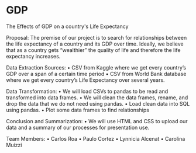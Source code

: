 # GDP
The Effects of GDP on a country's Life Expectancy


Proposal:
The premise of our project is to search for relationships between the life expectancy of a country and its GDP over time. Ideally, we believe that as a country gets “wealthier” the quality of life and therefore the life expectancy increases.

Data Extraction Sources:
•	CSV from Kaggle where we get every country’s GDP over a span of a certain time period
•	CSV from World Bank database where we get every country’s Life Expectancy over several years.

Data Transformation:
•	We will load CSVs to pandas to be read and transformed into data frames.
•	We will clean the data frames, rename, and drop the data that we do not need using pandas.
•	Load clean data into SQL using pandas.
•	Plot some data frames to find relationships

Conclusion and Summarization:
•	We will use HTML and CSS to upload our data and a summary of our processes for presentation use. 

Team Members:
•	Carlos Roa
•	Paulo Cortez
•	Lynnicia Alcenat
•	Carolina Muizzi

